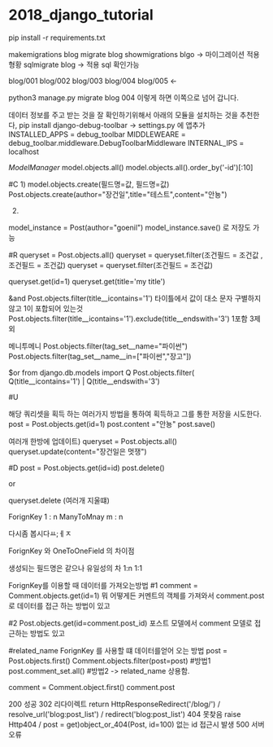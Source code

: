 # 2018_django_tutorial
pip install -r requirements.txt


makemigrations blog
migrate blog
showmigrations blgo -> 마이그레이션 적용 형황
sqlmigrate blog -> 적용 sql 확인가능


blog/001
blog/002
blog/003
blog/004
blog/005  <-

python3 manage.py migrate blog 004 이렇게 하면 이쪽으로 넘어 갑니다.








데이터 정보를 주고 받는 것을 잘 확인하기위해서 아래의 모듈을 설치하는 것을 추천한다,
pip install django-debug-toolbar
-> settings.py 에 앱추가
INSTALLED_APPS = debug_toolbar
MIDDLEWEARE = debug_toolbar.middleware.DebugToolbarMiddleware
INTERNAL_IPS = localhost

_ModelManager_
model.objects.all()
model.objects.all().order_by('-id')[:10]

#C
1)
model.objects.create(필드명=값, 필드명=값)
Post.objects.create(author="장건일",title="테스트",content="안뇽")

2)
model_instance = Post(author="goenil")
model_instance.save() 로 저장도 가능



#R
queryset = Post.objects.all()
queryset = queryset.filter(조건필드 = 조건값 , 조건필드 = 조건값)
queryset = queryset.filter(조건필드 = 조건값)

queryset.get(id=1)
queryset.get(title='my title')



&and
Post.objects.filter(title__icontains='1') 타이틀에서 값이 대소 문자 구별하지 않고 1이 포합되어 있는것
Post.objects.filter(title__icontains='1').exclude(title__endswith='3') 1포함 3제외


메니투메니
Post.objects.filter(tag_set__name="파이썬")
Post.objects.filter(tag_set__name__in=["파이썬","장고"])


$or
from django.db.models import Q
Post.objects.filter( Q(title__icontains='1') | Q(title__endswith='3')

#U

해당 쿼리셋을 획득 하는 여러가지 방법을 통하여 획득하고 그를 통한 저장을 시도한다.
post = Post.objects.get(id=1)
post.content ="안뇽"
post.save()

여러개 한방에 업데이트)
queryset = Post.objects.all()
queryset.update(content="장건일은 멋쟁")

#D
post = Post.objects.get(id=id)
post.delete()

or

queryset.delete (여러개 지울떄)


ForignKey 1 : n
ManyToMnay m : n

다시좀 봅시다ㅛ;ㅔㅈ


ForignKey 와 OneToOneField 의 차이점

생성되는 필드명은 같으나 유일성의 차 1:n 1:1

ForignKey를 이용할 때 데이터를 가져오는방법
#1 comment = Comment.objects.get(id=1) 뭐 어떻게든 커멘트의 객체를 가져와서
   comment.post 로 데이터를 접근 하는 방법이 있고

#2 Post.objects.get(id=comment.post_id)  포스트 모델에서 comment 모델로 접근하는 방법도 있고



#related_name
ForignKey 를 사용할 떄 데이터를얻어 오는 방법
post = Post.objects.first()
Comment.objects.filter(post=post)  #방법1
post.comment_set.all() #방법2 -> related_name 상용함.



comment = Comment.object.first()
comment.post






200 성공
302 리다이렉트 return HttpResponseRedirect('/blog/') / resolve_url('blog:post_list') / redirect('blog:post_list')
404 못찾음 raise Http404 / post = get)object_or_404(Post, id=100) 없는 id 접근시 발생
500 서버오류
